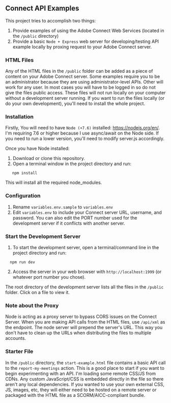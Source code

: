 ## Connect API Examples
This project tries to accomplish two things:
  1) Provide examples of using the Adobe Connect Web Services (located in the `/public` directory)
  2) Provide a basic `Node + Express` web server for developing/testing API example locally by proxing request to your Adobe Connect server.

### HTML Files
Any of the HTML files in the `/public` folder can be added as a piece of content on your Adobe Connect server. Some examples require you to be an administrator because they are using administrator-level APIs. Other will work for any user. In most cases you will have to be logged in so do not give the files public access. These files will not run locally on your computer without a development server running. If you want to run the files locally (or do your own development), you'll need to install the whole project.

### Installation
Firstly, You will need to have `Node (+7.6)` installed: https://nodejs.org/en/. I'm requiring 7.6 or higher because I use async/await on the Node side. If you need to run a lower version, you'll need to modify server.js accordingly.

Once you have Node installed:
  1) Download or clone this repository.
  2) Open a terminal window in the project directory and run:
  ```node
     npm install
  ```
This will install all the required node_modules.

### Configuration
  1) Rename `variables.env.sample` to `variables.env`
  2) Edit `variables.env` to include your Connect server URL, username, and password. You can also edit the PORT number used for the development server if it conflicts with another server.

### Start the Development Server
  1) To start the development server, open a terminal/command line in the project directory and run:
  ```node
    npm run dev
  ```
  2) Access the server in your web browser with `http://localhost:1999` (or whatever port number you chose).

The root directory of the development server lists all the files in the `/public` folder. Click on a file to view it. 

### Note about the Proxy
Node is acting as a proxy server to bypass CORS issues on the Connect Server. When you are making API calls from the HTML files, use `/api/xml` as the endpoint. The node server will prepend the server's URL. This way you don't have to clean up the URLs when distributing the files to multiple accounts.

### Starter File
In the `/public` directory, the `start-example.html` file contains a basic API call to the `report-my-meetings` action. This is a good place to start if you want to begin experimenting with an API. I'm loading some remote CSS/JS from CDNs. Any custom JavaScript/CSS is embedded directly in the file so there aren't any local dependencies. If you wanted to use your own external CSS, JS, images, etc, they will either need to be hosted on a remote server or packaged with the HTML file as a SCORM/AICC-compliant bundle.
